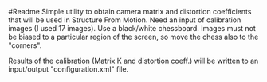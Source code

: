 #Readme
Simple utility to obtain camera matrix and distortion coefficients that will be used in Structure From Motion.
Need an input of calibration images (I used 17 images).
Use a black/white chessboard.
Images must not be biased to a particular region of the screen, so move the chess also to the "corners".

Results of the calibration (Matrix K and distortion coeff.) will be written to an input/output
"configuration.xml" file.
